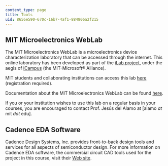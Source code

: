 ```yaml
---
content_type: page
title: Tools
uid: 8656e590-670c-16b7-4af1-884806a2f215
---
```


MIT Microelectronics WebLab
---------------------------

The MIT Microelectronics WebLab is a microelectronics device characterization laboratory that can be accessed through the internet. This online laboratory has been developed as part of the [iLab project](http://icampus.mit.edu/ilabs/), under the aegis of [iCampus](http://icampus.mit.edu/) (the MIT-Microsoft® Alliance).

MIT students and collaborating institutions can access this lab [here](http://ilab.mit.edu/iLabServiceBroker/) (registration required).

Documentation about the MIT Microelectronics WebLab can be found [here](http://weblab2.mit.edu/docs/weblab/v6.1/manual/).

If you or your institution wishes to use this lab on a regular basis in your courses, you are encouraged to contact Prof. Jesús del Alamo at \[alamo _at_ mit _dot_ edu\].

Cadence EDA Software
--------------------

Cadence Design Systems, Inc. provides front-to-back design tools and services for all aspects of semiconductor design. For more information on Cadence EDA software, the commercial circuit CAD tools used for the project in this course, visit their [Web site](http://www.cadence.com/).